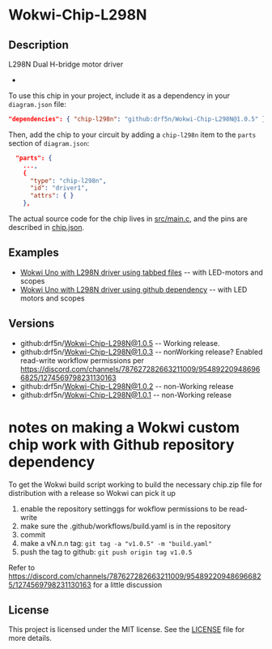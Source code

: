 # Wokwi-Chip-L298N
## Description

L298N Dual H-bridge motor driver

-  

To use this chip in your project, include it as a dependency in your `diagram.json` file:

```json
"dependencies": { "chip-l298n": "github:drf5n/Wokwi-Chip-L298N@1.0.5" }
```

Then, add the chip to your circuit by adding a `chip-l298n` item to the `parts` section of `diagram.json`:

```json
  "parts": {
    ...,
    {
      "type": "chip-l298n",
      "id": "driver1",
      "attrs": { }
    },
```

The actual source code for the chip lives in [src/main.c](https://github.com/drf5n/Wokwi-Chip-L298N/blob/main/src/main.c), and the pins are described in [chip.json](https://github.com/drf5n/Wokwi-Chip-L298N/blob/main/chip.json).

## Examples

* [Wokwi Uno with L298N driver  using tabbed files](https://wokwi.com/projects/410302035690579969) -- with LED-motors and scopes
* [Wokwi Uno with L298N driver using github dependency](https://wokwi.com/projects/410788696325754881) -- with LED motors and scopes


## Versions
* github:drf5n/Wokwi-Chip-L298N@1.0.5 -- Working release.
* github:drf5n/Wokwi-Chip-L298N@1.0.3 -- nonWorking release? Enabled read-write workflow permissions per https://discord.com/channels/787627282663211009/954892209486966825/1274569798231130163
* github:drf5n/Wokwi-Chip-L298N@1.0.2 -- non-Working release
* github:drf5n/Wokwi-Chip-L298N@1.0.1 -- non-Working release


# notes on making a Wokwi custom chip work with Github repository dependency
To get the Wokwi build script working to build the necessary chip.zip file for distribution with a release so Wokwi can pick it up

1) enable the repository settinggs for wokflow permissions to be read-write
2) make sure the .github/workflows/build.yaml is in the repository
3) commit
4) make a vN.n.n tag: `git tag -a "v1.0.5" -m "build.yaml"`
5) push the tag  to github: `git push origin tag v1.0.5`

Refer to https://discord.com/channels/787627282663211009/954892209486966825/1274569798231130163 for a little discussion 


## License

This project is licensed under the MIT license. See the [LICENSE](https://github.com/drf5na/Wokwi-Chip-L298N/blob/main/LICENSE) file for more details.
